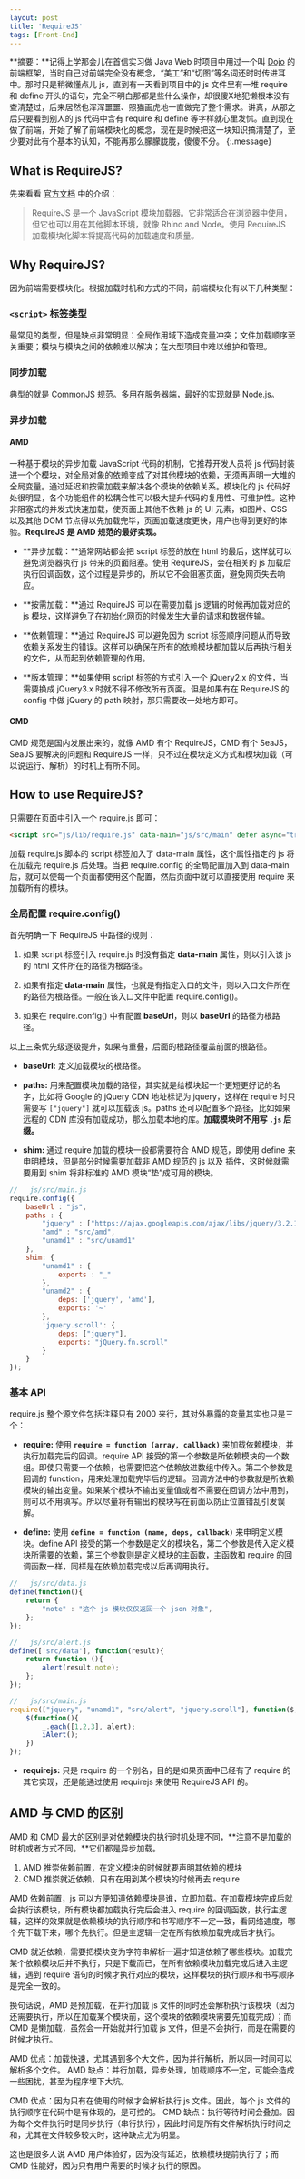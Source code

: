 ```yaml
---
layout: post
title: 'RequireJS'
tags: [Front-End]
---
```


**摘要：**记得上学那会儿在首信实习做 Java Web 时项目中用过一个叫 [Dojo](http://dojotoolkit.org/) 的前端框架，当时自己对前端完全没有概念，“美工”和“切图”等名词还时时传进耳中。那时只是稍微懂点儿 js，直到有一天看到项目中的 js 文件里有一堆 require 和 define 开头的语句，完全不明白那都是些什么操作，却很傻X地犯懒根本没有查清楚过，后来居然也浑浑噩噩、照猫画虎地一直做完了整个需求。讲真，从那之后只要看到别人的 js 代码中含有 require 和 define 等字样就心里发怵。直到现在做了前端，开始了解了前端模块化的概念，现在是时候把这一块知识搞清楚了，至少要对此有个基本的认知，不能再那么朦朦胧胧，傻傻不分。
{:.message}

## What is RequireJS?

先来看看 <a href="http://requirejs.org/" target="_blank">官方文档</a> 中的介绍：
> RequireJS 是一个 JavaScript 模块加载器。它非常适合在浏览器中使用，但它也可以用在其他脚本环境，就像 Rhino and Node。使用 RequireJS 加载模块化脚本将提高代码的加载速度和质量。

## Why RequireJS?

因为前端需要模块化。根据加载时机和方式的不同，前端模块化有以下几种类型：

### `<script>` 标签类型

最常见的类型，但是缺点非常明显：全局作用域下造成变量冲突；文件加载顺序至关重要；模块与模块之间的依赖难以解决；在大型项目中难以维护和管理。

### 同步加载

典型的就是 CommonJS 规范。多用在服务器端，最好的实现就是 Node.js。

### 异步加载

#### AMD

一种基于模块的异步加载 JavaScript 代码的机制，它推荐开发人员将 js 代码封装进一个个模块，对全局对象的依赖变成了对其他模块的依赖，无须再声明一大堆的全局变量。通过延迟和按需加载来解决各个模块的依赖关系。模块化的 js 代码好处很明显，各个功能组件的松耦合性可以极大提升代码的复用性、可维护性。这种非阻塞式的并发式快速加载，使页面上其他不依赖 js 的 UI 元素，如图片、CSS 以及其他 DOM 节点得以先加载完毕，页面加载速度更快，用户也得到更好的体验。**RequireJS 是 AMD 规范的最好实现。**

* **异步加载：**通常网站都会把 script 标签的放在 html 的最后，这样就可以避免浏览器执行 js 带来的页面阻塞。使用 RequireJS，会在相关的 js 加载后执行回调函数，这个过程是异步的，所以它不会阻塞页面，避免网页失去响应。

* **按需加载：**通过 RequireJS 可以在需要加载 js 逻辑的时候再加载对应的 js 模块，这样避免了在初始化网页的时候发生大量的请求和数据传输。

* **依赖管理：**通过 RequireJS 可以避免因为 script 标签顺序问题从而导致依赖关系发生的错误。这样可以确保在所有的依赖模块都加载以后再执行相关的文件，从而起到依赖管理的作用。

* **版本管理：**如果使用 script 标签的方式引入一个 jQuery2.x 的文件，当需要换成 jQuery3.x 时就不得不修改所有页面。但是如果有在 RequireJS 的 config 中做 jQuery 的 path 映射，那只需要改一处地方即可。

#### CMD

CMD 规范是国内发展出来的，就像 AMD 有个 RequireJS，CMD 有个 SeaJS，SeaJS 要解决的问题和  RequireJS 一样，只不过在模块定义方式和模块加载（可以说运行、解析）的时机上有所不同。

## How to use RequireJS?

只需要在页面中引入一个 require.js 即可：

```html
<script src="js/lib/require.js" data-main="js/src/main" defer async="true"></script>
```

加载 require.js 脚本的 script 标签加入了 data-main 属性，这个属性指定的 js 将在加载完 require.js 后处理。当把 require.config 的全局配置加入到 data-main 后，就可以使每一个页面都使用这个配置，然后页面中就可以直接使用 require 来加载所有的模块。

### 全局配置 require.config()

首先明确一下 RequireJS 中路径的规则：

1. 如果 script 标签引入 require.js 时没有指定 **data-main** 属性，则以引入该 js 的 html 文件所在的路径为根路径。

2. 如果有指定 **data-main** 属性，也就是有指定入口的文件，则以入口文件所在的路径为根路径。一般在该入口文件中配置 require.config()。

3. 如果在 require.config() 中有配置 **baseUrl**，则以 **baseUrl** 的路径为根路径。

以上三条优先级逐级提升，如果有重叠，后面的根路径覆盖前面的根路径。

* **baseUrl:** 定义加载模块的根路径。

* **paths:** 用来配置模块加载的路径，其实就是给模块起一个更短更好记的名字，比如将 Google 的 jQuery CDN 地址标记为 jquery，这样在 require 时只需要写 `["jquery"]` 就可以加载该 js。paths 还可以配置多个路径，比如如果远程的 CDN 库没有加载成功，那么加载本地的库。**加载模块时不用写  `.js` 后缀。**

* **shim:** 通过 require 加载的模块一般都需要符合 AMD 规范，即使用 define 来申明模块，但是部分时候需要加载非 AMD 规范的 js 以及 插件，这时候就需要用到 shim 将非标准的 AMD 模块“垫”成可用的模块。

```js
//   js/src/main.js
require.config({
    baseUrl : "js",
    paths : {
        "jquery" : ["https://ajax.googleapis.com/ajax/libs/jquery/3.2.1/jquery.min", "lib/jquery"],
        "amd" : "src/amd",
        "unamd1" : "src/unamd1"
    },
    shim: {
        "unamd1" : {
            exports : "_"
        },
        "unamd2" : {
            deps: ['jquery', 'amd'],
            exports: '~'
        },
        'jquery.scroll': {
            deps: ["jquery"],
            exports: "jQuery.fn.scroll"
        }
    }
});
```

### 基本 API

require.js 整个源文件包括注释只有 2000 来行，其对外暴露的变量其实也只是三个：

* **require:** 使用 **`require = function (array, callback)`** 来加载依赖模块，并执行加载完后的回调。require API 接受的第一个参数是所依赖模块的一个数组。即使只需要一个依赖，也需要把这个依赖放进数组中传入。第二个参数是回调的 function，用来处理加载完毕后的逻辑。回调方法中的参数就是所依赖模块的输出变量。如果某个模块不输出变量值或者不需要在回调方法中用到，则可以不用填写。所以尽量将有输出的模块写在前面以防止位置错乱引发误解。

* **define:** 使用 **`define = function (name, deps, callback)`** 来申明定义模块。define API 接受的第一个参数是定义的模块名，第二个参数是传入定义模块所需要的依赖，第三个参数则是定义模块的主函数，主函数和 require 的回调函数一样，同样是在依赖加载完成以后再调用执行。

```js
//   js/src/data.js
define(function(){
    return {
        "note" : "这个 js 模块仅仅返回一个 json 对象",
    };
});

//   js/src/alert.js
define(['src/data'], function(result){
    return function (){
        alert(result.note);
    };
});

//   js/src/main.js
require(["jquery", "unamd1", "src/alert", "jquery.scroll"], function($, _, iAlert){
    $(function(){
        _.each([1,2,3], alert);
        iAlert();
    })
});
```

* **requirejs:** 只是 require 的一个别名，目的是如果页面中已经有了 require 的其它实现，还是能通过使用 requirejs 来使用 RequireJS API 的。

## AMD 与 CMD 的区别

AMD 和 CMD 最大的区别是对依赖模块的执行时机处理不同，**注意不是加载的时机或者方式不同。**它们都是异步加载。

1. AMD 推崇依赖前置，在定义模块的时候就要声明其依赖的模块 
2. CMD 推崇就近依赖，只有在用到某个模块的时候再去 require

AMD 依赖前置，js 可以方便知道依赖模块是谁，立即加载。在加载模块完成后就会执行该模块，所有模块都加载执行完后会进入 require 的回调函数，执行主逻辑，这样的效果就是依赖模块的执行顺序和书写顺序不一定一致，看网络速度，哪个先下载下来，哪个先执行。但是主逻辑一定在所有依赖加载完成后才执行。

CMD 就近依赖，需要把模块变为字符串解析一遍才知道依赖了哪些模块。加载完某个依赖模块后并不执行，只是下载而已，在所有依赖模块加载完成后进入主逻辑，遇到 require 语句的时候才执行对应的模块，这样模块的执行顺序和书写顺序是完全一致的。

换句话说，AMD 是预加载，在并行加载 js 文件的同时还会解析执行该模块（因为还需要执行，所以在加载某个模块前，这个模块的依赖模块需要先加载完成）；而 CMD 是懒加载，虽然会一开始就并行加载 js 文件，但是不会执行，而是在需要的时候才执行。

AMD 优点：加载快速，尤其遇到多个大文件，因为并行解析，所以同一时间可以解析多个文件。
AMD 缺点：并行加载，异步处理，加载顺序不一定，可能会造成一些困扰，甚至为程序埋下大坑。

CMD 优点：因为只有在使用的时候才会解析执行 js 文件。因此，每个 js 文件的执行顺序在代码中是有体现的，是可控的。
CMD 缺点：执行等待时间会叠加。因为每个文件执行时是同步执行（串行执行），因此时间是所有文件解析执行时间之和，尤其在文件较多较大时，这种缺点尤为明显。

这也是很多人说 AMD 用户体验好，因为没有延迟，依赖模块提前执行了；而 CMD 性能好，因为只有用户需要的时候才执行的原因。